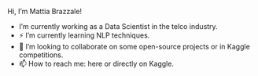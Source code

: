 Hi, I’m Mattia Brazzale!
- I’m currently working as a Data Scientist in the telco industry.
- ⚡️ I’m currently learning NLP techniques.
- 👻 I’m looking to collaborate on some open-source projects or in Kaggle competitions.
- 📫 How to reach me: here or directly on Kaggle.

<!---
MattiaBrazzale/MattiaBrazzale is a ✨ special ✨ repository because its `README.md` (this file) appears on your GitHub profile.
You can click the Preview link to take a look at your changes.
--->
